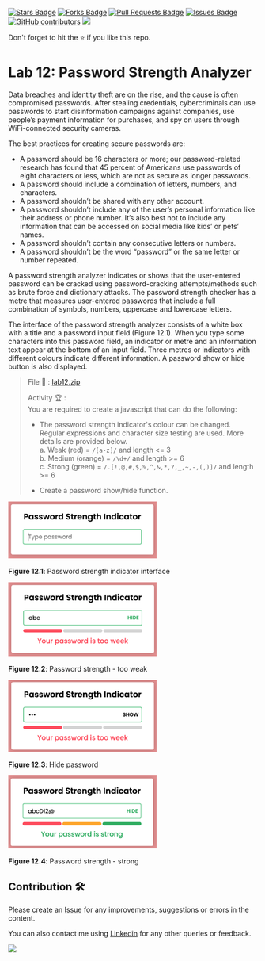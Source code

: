 <a href="https://github.com/drshahizan/learn-php/stargazers"><img src="https://img.shields.io/github/stars/drshahizan/learn-php" alt="Stars Badge"/></a>
<a href="https://github.com/drshahizan/learn-php/network/members"><img src="https://img.shields.io/github/forks/drshahizan/learn-php" alt="Forks Badge"/></a>
<a href="https://github.com/drshahizan/learn-php/pulls"><img src="https://img.shields.io/github/issues-pr/drshahizan/learn-php" alt="Pull Requests Badge"/></a>
<a href="https://github.com/drshahizan/learn-php/issues"><img src="https://img.shields.io/github/issues/drshahizan/learn-php" alt="Issues Badge"/></a>
<a href="https://github.com/drshahizan/learn-php/graphs/contributors"><img alt="GitHub contributors" src="https://img.shields.io/github/contributors/drshahizan/learn-php?color=2b9348"></a>
![](https://visitor-badge.glitch.me/badge?page_id=drshahizan/learn-php)

Don't forget to hit the :star: if you like this repo.

# Lab 12: Password Strength Analyzer

Data breaches and identity theft are on the rise, and the cause is often compromised passwords. After stealing credentials, cybercriminals can use passwords to start disinformation campaigns against companies, use people’s payment information for purchases, and spy on users through WiFi-connected security cameras.

The best practices for creating secure passwords are:
- A password should be 16 characters or more; our password-related research has found that 45 percent of Americans use passwords of eight characters or less, which are not as secure as longer passwords.
- A password should include a combination of letters, numbers, and characters.
- A password shouldn’t be shared with any other account.
- A password shouldn’t include any of the user’s personal information like their address or phone number. It’s also best not to include any information that can be accessed on social media like kids’ or pets’ names.
- A password shouldn’t contain any consecutive letters or numbers.
- A password shouldn’t be the word “password” or the same letter or number repeated.

A password strength analyzer indicates or shows that the user-entered password can be cracked using password-cracking attempts/methods such as brute force and dictionary attacks. The password strength checker has a metre that measures user-entered passwords that include a full combination of symbols, numbers, uppercase and lowercase letters.

The interface of the password strength analyzer consists of a white box with a title and a password input field (Figure 12.1). When you type some characters into this password field, an indicator or metre and an information text appear at the bottom of an input field. Three metres or indicators with different colours indicate different information. A password show or hide button is also displayed.

> File 📁 : [lab12.zip](./download/lab12.zip?raw=true)
> 
> Activity 🏆 :<br>
> You are required to create a javascript that can do the following:
> - The password strength indicator's colour can be changed. Regular expressions and character size testing are used. More details are provided below.<br>
>     a. Weak (red) = `/[a-z]/` and length <= 3<br>
>     b. Medium (orange) = `/\d+/` and length >= 6<br>
>     c. Strong (green) = `/.[!,@,#,$,%,^,&,*,?,_,~,-,(,)]/` and length >= 6<br>
> 
> - Create a password show/hide function.
> 

<img src="./download/l12int-a.png" width="300" />

**Figure 12.1**: Password strength indicator interface

<img src="./download/l12int-b.png" width="300" />

**Figure 12.2**: Password strength - too weak

<img src="./download/l12int-c.png" width="300" />

**Figure 12.3**: Hide password

<img src="./download/l12int-d.png" width="300" />

**Figure 12.4**: Password strength - strong

## Contribution 🛠️
Please create an [Issue](https://github.com/drshahizan/learn-php/issues) for any improvements, suggestions or errors in the content.

You can also contact me using [Linkedin](https://www.linkedin.com/in/drshahizan/) for any other queries or feedback.

![](https://komarev.com/ghpvc/?username=drshahizan&label=Views&color=0e75b6&style=flat)

